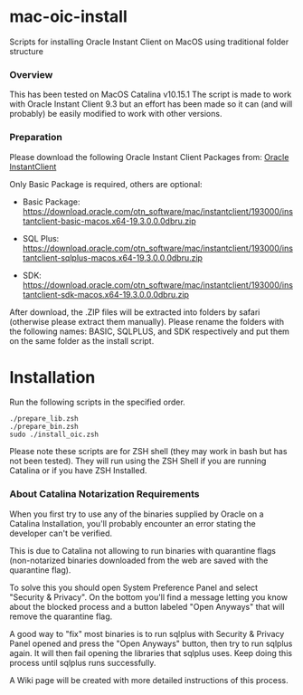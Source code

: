 # mac-oic-install
Scripts for installing Oracle Instant Client on MacOS using traditional folder structure

### Overview
This has been tested on MacOS Catalina v10.15.1
The script is made to work with Oracle Instant Client 9.3 but an effort has been made so it can (and will probably) be easily modified to work with other versions.


### Preparation
Please download the following Oracle Instant Client Packages from: [Oracle InstantClient](https://download.oracle.com/otn_software/mac/instantclient/193000/instantclient-basic-macos.x64-19.3.0.0.0dbru.zip)

Only Basic Package is required, others are optional:

- Basic Package: https://download.oracle.com/otn_software/mac/instantclient/193000/instantclient-basic-macos.x64-19.3.0.0.0dbru.zip

- SQL Plus: https://download.oracle.com/otn_software/mac/instantclient/193000/instantclient-sqlplus-macos.x64-19.3.0.0.0dbru.zip

- SDK: https://download.oracle.com/otn_software/mac/instantclient/193000/instantclient-sdk-macos.x64-19.3.0.0.0dbru.zip

After download, the .ZIP files will be extracted into folders by safari (otherwise please extract them manually). Please rename the folders with the following names: BASIC, SQLPLUS, and SDK respectively and put them on the same folder as the install script.


# Installation
Run the following scripts in the specified order.

```
./prepare_lib.zsh
./prepare_bin.zsh
sudo ./install_oic.zsh
```
Please note these scripts are for ZSH shell (they may work in bash but has not been tested).
They will run using the ZSH Shell if you are running Catalina or if you have ZSH Installed.

### About Catalina Notarization Requirements
When you first try to use any of the binaries supplied by Oracle on a Catalina Installation, you'll probably encounter an error stating the developer can't be verified.

This is due to Catalina not allowing to run binaries with quarantine flags (non-notarized binaries downloaded from the web are saved with the quarantine flag).

To solve this you should open System Preference Panel and select "Security & Privacy". On the bottom you'll find a message letting you know about the blocked process and a button labeled "Open Anyways" that will remove the quarantine flag.

A good way to "fix" most binaries is to run sqlplus with Security & Privacy Panel opened and press the "Open Anyways" button, then try to run sqlplus again. It will then fail opening the libraries that sqlplus uses. Keep doing this process until sqlplus runs successfully.

A Wiki page will be created with more detailed instructions of this process.

